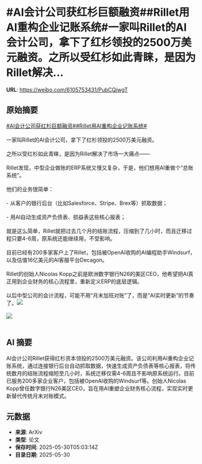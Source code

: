 # #AI会计公司获红杉巨额融资##Rillet用AI重构企业记账系统#一家叫Rillet的AI会计公司，拿下了红杉领投的2500万美元融资。之所以受红杉如此青睐，是因为Rillet解决...

**URL**: https://weibo.com/6105753431/PubCQiwgT

## 原始摘要

<a href="https://m.weibo.cn/search?containerid=231522type%3D1%26t%3D10%26q%3D%23AI%E4%BC%9A%E8%AE%A1%E5%85%AC%E5%8F%B8%E8%8E%B7%E7%BA%A2%E6%9D%89%E5%B7%A8%E9%A2%9D%E8%9E%8D%E8%B5%84%23&amp;extparam=%23AI%E4%BC%9A%E8%AE%A1%E5%85%AC%E5%8F%B8%E8%8E%B7%E7%BA%A2%E6%9D%89%E5%B7%A8%E9%A2%9D%E8%9E%8D%E8%B5%84%23" data-hide=""><span class="surl-text">#AI会计公司获红杉巨额融资#</span></a><a href="https://m.weibo.cn/search?containerid=231522type%3D1%26t%3D10%26q%3D%23Rillet%E7%94%A8AI%E9%87%8D%E6%9E%84%E4%BC%81%E4%B8%9A%E8%AE%B0%E8%B4%A6%E7%B3%BB%E7%BB%9F%23&amp;extparam=%23Rillet%E7%94%A8AI%E9%87%8D%E6%9E%84%E4%BC%81%E4%B8%9A%E8%AE%B0%E8%B4%A6%E7%B3%BB%E7%BB%9F%23" data-hide=""><span class="surl-text">#Rillet用AI重构企业记账系统#</span></a><br><br>一家叫Rillet的AI会计公司，拿下了红杉领投的2500万美元融资。<br><br>之所以受红杉如此青睐，是因为Rillet解决了市场一大痛点——<br><br>Rillet发现，中型企业做账的ERP系统又慢又复杂，于是，他们想用AI重做个“总账系统”。<br><br>他们的业务很简单：<br><br>- 从客户的银行后台（比如Salesforce、Stripe、Brex等）抓取数据；<br><br>- 用AI自动生成资产负债表、损益表这些核心报表；<br><br>就是这么简单，Rillet就把过去几个月的结账流程，压缩到了几小时，而且迁移过程只要4-6周，原系统还能继续用，不受影响。<br><br>目前已经有200多家客户上了Rillet，包括被OpenAI收购的AI编程助手Windsurf，以及估值16亿美元的AI客服平台Decagon。<br><br>Rillet的创始人Nicolas Kopp之前是欧洲数字银行N26的美区CEO，他希望把AI真正用到企业财务的核心流程里，重新定义ERP的底层逻辑。<br><br>以后中型公司的会计流程，可能不用“月末加班对账”了，而是“AI实时更新”的节奏了。<img style="" src="https://tvax1.sinaimg.cn/large/006Fd7o3gy1i1xatpg5jqj30zk0rxjy2.jpg" referrerpolicy="no-referrer"><br><br><img style="" src="https://tvax1.sinaimg.cn/large/006Fd7o3gy1i1xatqoskpj31f20yc49k.jpg" referrerpolicy="no-referrer"><br><br>

## AI 摘要

AI会计公司Rillet获得红杉资本领投的2500万美元融资。该公司利用AI重构企业记账系统，通过连接银行后台自动抓取数据，快速生成资产负债表等核心报表，将传统数月的结账流程缩短至几小时，系统迁移仅需4-6周且不影响原系统运行。目前已服务200多家企业客户，包括被OpenAI收购的Windsurf等。创始人Nicolas Kopp曾任数字银行N26美区CEO，旨在用AI重塑企业财务核心流程，实现实时更新替代传统月末对账模式。

## 元数据

- **来源**: ArXiv
- **类型**: 论文
- **保存时间**: 2025-05-30T05:03:14Z
- **目录日期**: 2025-05-30
